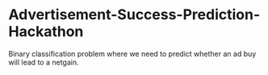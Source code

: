 # Advertisement-Success-Prediction-Hackathon
Binary classification problem where we need to predict whether an ad buy will lead to a netgain.
